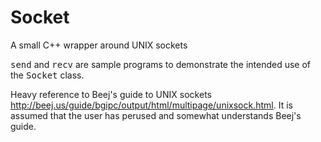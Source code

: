 # Socket
A small C++ wrapper around UNIX sockets

<samp>send</samp> and <samp>recv</samp> are sample programs to demonstrate the intended use of the <samp>Socket</samp> class.

Heavy reference to Beej's guide to UNIX sockets http://beej.us/guide/bgipc/output/html/multipage/unixsock.html. It is assumed that the user has perused and somewhat understands Beej's guide.